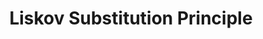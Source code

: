 ---
title: Liskov Substitution Principle
summary: How to make your code polymorphous.
description: Explaining the Liskov Substitution Principle
weight: 5
---